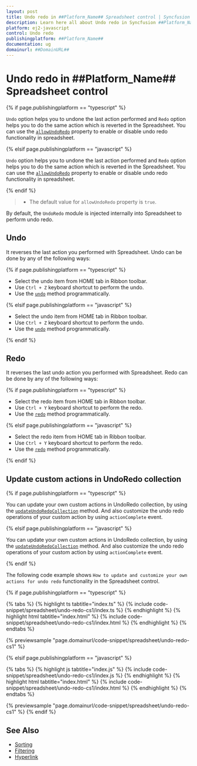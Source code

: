 ```yaml
---
layout: post
title: Undo redo in ##Platform_Name## Spreadsheet control | Syncfusion
description: Learn here all about Undo redo in Syncfusion ##Platform_Name## Spreadsheet control of Syncfusion Essential JS 2 and more.
platform: ej2-javascript
control: Undo redo 
publishingplatform: ##Platform_Name##
documentation: ug
domainurl: ##DomainURL##
---
```


# Undo redo in ##Platform_Name## Spreadsheet control

{% if page.publishingplatform == "typescript" %}

`Undo` option helps you to undone the last action performed and `Redo` option helps you to do the same action which is reverted in the Spreadsheet. You can use the [`allowUndoRedo`](https://ej2.syncfusion.com/documentation/api/spreadsheet/#allowundoredo) property to enable or disable undo redo functionality in spreadsheet.

{% elsif page.publishingplatform == "javascript" %}

`Undo` option helps you to undone the last action performed and `Redo` option helps you to do the same action which is reverted in the Spreadsheet. You can use the [`allowUndoRedo`](https://ej2.syncfusion.com/javascript/documentation/api/spreadsheet/#allowundoredo) property to enable or disable undo redo functionality in spreadsheet.

{% endif %}


> * The default value for `allowUndoRedo` property is `true`.

By default, the `UndoRedo` module is injected internally into Spreadsheet to perform undo redo.

## Undo

It reverses the last action you performed with Spreadsheet. Undo can be done by any of the following ways:

{% if page.publishingplatform == "typescript" %}

* Select the undo item from HOME tab in Ribbon toolbar.
* Use `Ctrl + Z` keyboard shortcut to perform the undo.
* Use the [`undo`](https://ej2.syncfusion.com/documentation/api/spreadsheet/#undo) method programmatically.

{% elsif page.publishingplatform == "javascript" %}

* Select the undo item from HOME tab in Ribbon toolbar.
* Use `Ctrl + Z` keyboard shortcut to perform the undo.
* Use the [`undo`](https://ej2.syncfusion.com/javascript/documentation/api/spreadsheet/#undo) method programmatically.

{% endif %}

## Redo

It reverses the last undo action you performed with Spreadsheet. Redo can be done by any of the following ways:

{% if page.publishingplatform == "typescript" %}

* Select the redo item from HOME tab in Ribbon toolbar.
* Use `Ctrl + Y` keyboard shortcut to perform the redo.
* Use the [`redo`](https://ej2.syncfusion.com/documentation/api/spreadsheet/#redo) method programmatically.

{% elsif page.publishingplatform == "javascript" %}

* Select the redo item from HOME tab in Ribbon toolbar.
* Use `Ctrl + Y` keyboard shortcut to perform the redo.
* Use the [`redo`](https://ej2.syncfusion.com/javascript/documentation/api/spreadsheet/#redo) method programmatically.

{% endif %}


## Update custom actions in UndoRedo collection

{% if page.publishingplatform == "typescript" %}

You can update your own custom actions in UndoRedo collection, by using the [`updateUndoRedoCollection`](https://ej2.syncfusion.com/documentation/api/spreadsheet/#updateundoredocollection) method. And also customize the undo redo operations of your custom action by using `actionComplete` event.

{% elsif page.publishingplatform == "javascript" %}

You can update your own custom actions in UndoRedo collection, by using the [`updateUndoRedoCollection`](https://ej2.syncfusion.com/javascript/documentation/api/spreadsheet/#updateundoredocollection) method. And also customize the undo redo operations of your custom action by using `actionComplete` event.

{% endif %}

The following code example shows `How to update and customize your own actions for undo redo` functionality in the Spreadsheet control.

{% if page.publishingplatform == "typescript" %}

 {% tabs %}
{% highlight ts tabtitle="index.ts" %}
{% include code-snippet/spreadsheet/undo-redo-cs1/index.ts %}
{% endhighlight %}
{% highlight html tabtitle="index.html" %}
{% include code-snippet/spreadsheet/undo-redo-cs1/index.html %}
{% endhighlight %}
{% endtabs %}
        
{% previewsample "page.domainurl/code-snippet/spreadsheet/undo-redo-cs1" %}

{% elsif page.publishingplatform == "javascript" %}

{% tabs %}
{% highlight js tabtitle="index.js" %}
{% include code-snippet/spreadsheet/undo-redo-cs1/index.js %}
{% endhighlight %}
{% highlight html tabtitle="index.html" %}
{% include code-snippet/spreadsheet/undo-redo-cs1/index.html %}
{% endhighlight %}
{% endtabs %}

{% previewsample "page.domainurl/code-snippet/spreadsheet/undo-redo-cs1" %}
{% endif %}

## See Also

* [Sorting](./sort)
* [Filtering](./filter)
* [Hyperlink](./link)